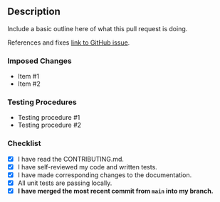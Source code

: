 ## Description

Include a basic outline here of what this pull request is doing.

References and fixes [link to GitHub issue](https://github-issue-link-url.com).

### Imposed Changes
- Item #1
- Item #2

### Testing Procedures
- Testing procedure #1
- Testing procedure #2

### Checklist
- [x] I have read the CONTRIBUTING.md.
- [x] I have self-reviewed my code and written tests.
- [x] I have made corresponding changes to the documentation.
- [x] All unit tests are passing locally.
- [x] **I have merged the most recent commit from `main` into my branch.**